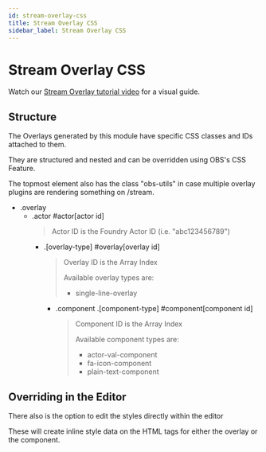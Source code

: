 ```yaml
---
id: stream-overlay-css
title: Stream Overlay CSS
sidebar_label: Stream Overlay CSS
---
```


# Stream Overlay CSS

Watch our [Stream Overlay tutorial video](https://www.youtube.com/watch?v=XdpdAU-raUU) for a visual guide.

## Structure

The Overlays generated by this module have specific CSS classes and IDs attached to them.

They are structured and nested and can be overridden using OBS's CSS Feature.

The topmost element also has the class "obs-utils" in case multiple overlay plugins are rendering something on /stream.

* .overlay 
  * .actor #actor[actor id]
    > Actor ID is the Foundry Actor ID (i.e. "abc123456789")
    * .[overlay-type] #overlay[overlay id]
      > Overlay ID is the Array Index
      >
      > Available overlay types are:
      > * single-line-overlay
      * .component .[component-type] #component[component id]
        > Component ID is the Array Index
        >
        > Available component types are:
        > * actor-val-component
        > * fa-icon-component
        > * plain-text-component

## Overriding in the Editor

There also is the option to edit the styles directly within the editor

These will create inline style data on the HTML tags for either the overlay or the component.
